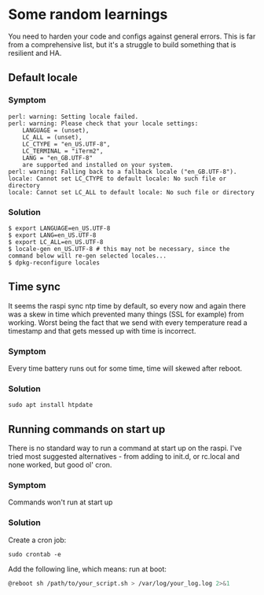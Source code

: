 # Some random learnings

You need to harden your code and configs against general errors. This is far from a comprehensive list, but it's a struggle to build something that is resilient and HA.

## Default locale

### Symptom

```
perl: warning: Setting locale failed.
perl: warning: Please check that your locale settings:
	LANGUAGE = (unset),
	LC_ALL = (unset),
	LC_CTYPE = "en_US.UTF-8",
	LC_TERMINAL = "iTerm2",
	LANG = "en_GB.UTF-8"
    are supported and installed on your system.
perl: warning: Falling back to a fallback locale ("en_GB.UTF-8").
locale: Cannot set LC_CTYPE to default locale: No such file or directory
locale: Cannot set LC_ALL to default locale: No such file or directory
```

### Solution

```
$ export LANGUAGE=en_US.UTF-8
$ export LANG=en_US.UTF-8
$ export LC_ALL=en_US.UTF-8
$ locale-gen en_US.UTF-8 # this may not be necessary, since the command below will re-gen selected locales...
$ dpkg-reconfigure locales
```

## Time sync

It seems the raspi sync ntp time by default, so every now and again there was a skew in time which prevented many things (SSL for example) from working. Worst being the fact that we send with every temperature read a timestamp and that gets messed up with time is incorrect.

### Symptom

Every time battery runs out for some time, time will skewed after reboot.

### Solution

```
sudo apt install htpdate
```

## Running commands on start up

There is no standard way to run a command at start up on the raspi. I've tried most suggested alternatives - from adding to init.d, or rc.local and none worked, but good ol' cron.

### Symptom

Commands won't run at start up

### Solution

Create a cron job:

```
sudo crontab -e
```

Add the following line, which means: run at boot:

```bash
@reboot sh /path/to/your_script.sh > /var/log/your_log.log 2>&1
```

